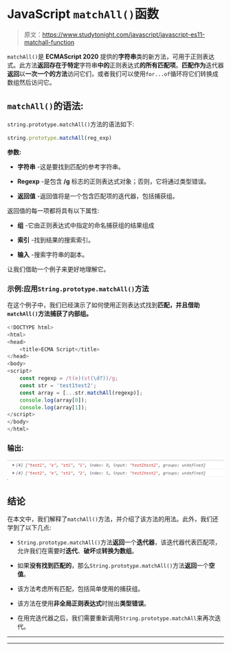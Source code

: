 # JavaScript `matchAll()`函数

> 原文：<https://www.studytonight.com/javascript/javascript-es11-matchall-function>

`matchAll()`是 **ECMAScript 2020** 提供的**字符串**类的新方法，可用于正则表达式。此方法**返回存在于特定**字符串**中的**正则表达式**的所有匹配项**。**匹配作为**迭代器**返回**以**一次一个的方法**访问它们，或者我们可以使用`for...of`循环将它们转换成数组然后访问它。

## `matchAll()`的语法:

`string.prototype.matchAll()`方法的语法如下:

```js
string.prototype.matchAll(reg_exp)
```

**参数:**

*   **字符串** -这是要找到匹配的参考字符串。

*   **Regexp** -是包含 **/g** 标志的正则表达式对象；否则，它将通过类型错误。

*   **返回值** -返回值将是一个包含匹配项的迭代器，包括捕获组。

返回值的每一项都将具有以下属性:

*   **组** -它由正则表达式中指定的命名捕获组的结果组成

*   **索引** -找到结果的搜索索引。

*   **输入** -搜索字符串的副本。

让我们借助一个例子来更好地理解它。

### 示例:应用`String.prototype.matchAll()`方法

在这个例子中，我们已经演示了如何使用正则表达式找到**匹配，并且借助`matchAll()`方法捕获了内部组。**

```js
<!DOCTYPE html>
<html>
<head>
	<title>ECMA Script</title>
</head>
<body>
<script>
	const regexp = /t(e)(st(\d?))/g;
	const str = 'test1test2';
	const array = [...str.matchAll(regexp)];
	console.log(array[0]);
	console.log(array[1]);
</script>
</body>
</html>
```

### 输出:

![Javascript String matchAll() method](img/d938a0a5c946e39cf5bd979567182f36.png)

## 结论

在本文中，我们解释了`matchAll()`方法，并介绍了该方法的用法。此外，我们还学到了以下几点:

*   `String.prototype.matchAll()`方法**返回**一个**迭代器**，该迭代器代表匹配项，允许我们在需要时**迭代**、**破坏**或**转换为数组**。

*   如果**没有找到匹配的**，那么`String.prototype.matchAll()`方法**返回**一个**空值**。

*   该方法考虑所有匹配，包括简单使用的捕获组。

*   该方法在使用**非全局正则表达式**时抛出**类型错误**。

*   在用完迭代器之后，我们需要重新调用`String.prototype.matchAll`来再次迭代。

* * *

* * *